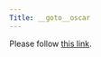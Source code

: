 ```yaml
---
Title: __goto__oscar
---
```


<head><meta http-equiv="refresh" content="1; url=/staff/oscar" /></head><body><p>Please follow <a href="/staff/oscar">this link</a>.</p></body>
